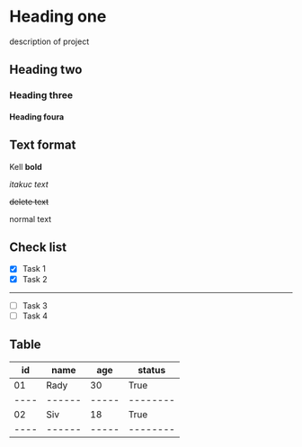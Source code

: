 # Heading one
description of project
## Heading two
### Heading three 
#### Heading foura

## Text format

Kell **bold**

*itakuc text*

~~delete text~~ 

normal text

## Check list
- [x] Task 1
- [x] Task 2
---
- [ ] Task 3
- [ ] Task 4

## Table
| id | name | age | status |
|----|------|-----|--------|
| 01 | Rady | 30  |  True  |
|----|------|-----|--------|
| 02 | Siv  | 18  |  True  |
|----|------|-----|--------|
